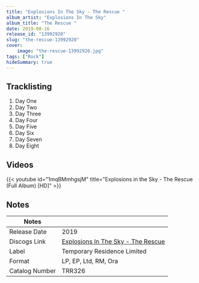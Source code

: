 ```yaml
---
title: "Explosions In The Sky - The Rescue "
album_artist: "Explosions In The Sky"
album_title: "The Rescue "
date: 2019-08-16
release_id: "13992920"
slug: "the-rescue-13992920"
cover:
    image: "the-rescue-13992920.jpg"
tags: ["Rock"]
hideSummary: true
---
```


## Tracklisting
1. Day One
2. Day Two
3. Day Three
4. Day Four
5. Day Five
6. Day Six
7. Day Seven
8. Day Eight

## Videos
{{< youtube id="1mqBMmhgsjM" title="Explosions in the Sky - The Rescue (Full Album) [HD]" >}}

## Notes

| Notes          |             |
| ---------------| ----------- |
| Release Date   | 2019 |
| Discogs Link   | [Explosions In The Sky - The Rescue ](https://www.discogs.com/release/13992920) |
| Label          | Temporary Residence Limited |
| Format         | LP, EP, Ltd, RM, Ora |
| Catalog Number | TRR326 |

